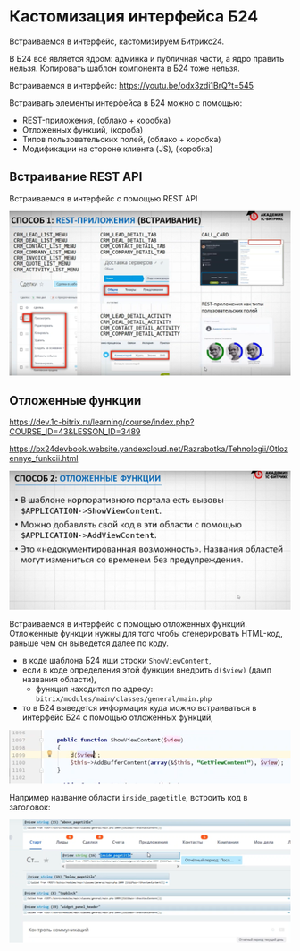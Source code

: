 # Кастомизация интерфейса Б24
Встраиваемся в интерфейс, кастомизируем Битрикс24.

В Б24 всё является ядром: админка и публичная части, а ядро править нельзя. Копировать шаблон компонента в Б24 тоже нельзя.

Встраиваемся в интерфейс: https://youtu.be/odx3zdi1BrQ?t=545

Встраивать элементы интерфейса в Б24 можно с помощью:
- REST-приложения, (облако + коробка)
- Отложенных функций, (короба)
- Типов пользовательских полей, (облако + коробка)
- Модификации на стороне клиента (JS), (коробка)

## Встраивание REST API
Встраиваемся в интерфейс с помощью REST API

<img src="img/rest-api.png" />

## Отложенные функции
https://dev.1c-bitrix.ru/learning/course/index.php?COURSE_ID=43&LESSON_ID=3489

https://bx24devbook.website.yandexcloud.net/Razrabotka/Tehnologii/Otlozennye_funkcii.html

<img src="img/delayed-function-1.png" />

Встраиваемся в интерфейс с помощью отложенных функций. Отложенные функции нужны для того чтобы сгенерировать HTML-код, раньше чем он выведется далее по коду.

- в коде шаблона Б24 ищи строки `ShowViewContent`,
- если в коде определения этой функции внедрить `d($view)` (дамп названия области),
  - функция находится по адресу: `bitrix/modules/main/classes/general/main.php`
- то в Б24 выведется информация куда можно встраиваться в интерфейс Б24 с помощью отложенных функций,

<img src="img/delayed-function-2.png" />

Например название области `inside_pagetitle`, встроить код в заголовок:

<img src="img/delayed-function-3.png" />
